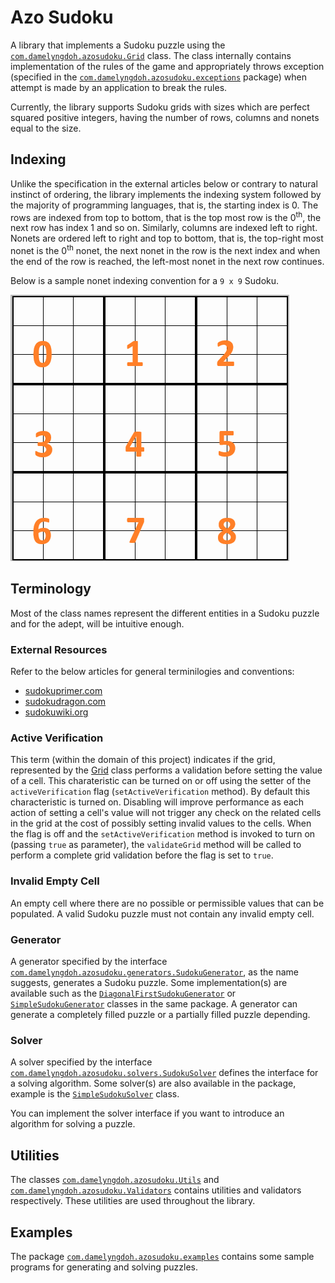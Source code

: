 # Azo Sudoku

A library that implements a Sudoku puzzle using the [`com.damelyngdoh.azosudoku.Grid`](src/main/java/com/damelyngdoh/azosudoku/Grid.java) class. The class internally contains implementation of the rules of the game and appropriately throws exception (specified in the [`com.damelyngdoh.azosudoku.exceptions`](src/main/java/com/damelyngdoh/azosudoku/exceptions) package) when attempt is made by an application to break the rules.

Currently, the library supports Sudoku grids with sizes which are perfect squared positive integers, having the number of rows, columns and nonets equal to the size.

## Indexing

Unlike the specification in the external articles below or contrary to natural instinct of ordering, the library implements the indexing system followed by the majority of programming languages, that is, the starting index is 0. The rows are indexed from top to bottom, that is the top most row is the 0<sup>th</sup>, the next row has index 1 and so on. Similarly, columns are indexed left to right. Nonets are ordered left to right and top to bottom, that is, the top-right most nonet is the 0<sup>th</sup> nonet, the next nonet in the row is the next index and when the end of the row is reached, the left-most nonet in the next row continues.

Below is a sample nonet indexing convention for a `9 x 9` Sudoku.

![sudoku-nonet-indexing.png](sudoku-nonet-indexing.png)

## Terminology

Most of the class names represent the different entities in a Sudoku puzzle and for the adept, will be intuitive enough.

### External Resources

Refer to the below articles for general terminilogies and conventions:

- [sudokuprimer.com](https://sudokuprimer.com/glossary.php)
- [sudokudragon.com](https://www.sudokudragon.com/sudoku.htm)
- [sudokuwiki.org](https://www.sudokuwiki.org/glossary)

### Active Verification

This term (within the domain of this project) indicates if the grid, represented by the [Grid](src/main/java/com/damelyngdoh/azosudoku/Grid.java) class performs a validation before setting the value of a cell. This charateristic can be turned on or off using the setter of the `activeVerification` flag (`setActiveVerification` method). By default this characteristic is turned on. Disabling will improve performance as each action of setting a cell's value will not trigger any check on the related cells in the grid at the cost of possibly setting invalid values to the cells. When the flag is off and the `setActiveVerification` method is invoked to turn on (passing `true` as parameter), the `validateGrid` method will be called to perform a complete grid validation before the flag is set to `true`.

### Invalid Empty Cell

An empty cell where there are no possible or permissible values that can be populated. A valid Sudoku puzzle must not contain any invalid empty cell.

### Generator

A generator specified by the interface [`com.damelyngdoh.azosudoku.generators.SudokuGenerator`](src/main/java/com/damelyngdoh/azosudoku/generators/SudokuGenerator.java), as the name suggests, generates a Sudoku puzzle. Some implementation(s) are available such as the [`DiagonalFirstSudokuGenerator`](src/main/java/com/damelyngdoh/azosudoku/generators/DiagonalFirstSudokuGenerator.java) or [`SimpleSudokuGenerator`](src/main/java/com/damelyngdoh/azosudoku/generators/SimpleSudokuGenerator.java) classes in the same package. A generator can generate a completely filled puzzle or a partially filled puzzle depending.

### Solver

A solver specified by the interface [`com.damelyngdoh.azosudoku.solvers.SudokuSolver`](src/main/java/com/damelyngdoh/azosudoku/solvers/SudokuSolver.java) defines the interface for a solving algorithm. Some solver(s) are also available in the package, example is the [`SimpleSudokuSolver`](src/main/java/com/damelyngdoh/azosudoku/solvers/SimpleSudokuSolver.java) class.

You can implement the solver interface if you want to introduce an algorithm for solving a puzzle.

## Utilities

The classes [`com.damelyngdoh.azosudoku.Utils`](src/main/java/com/damelyngdoh/azosudoku/Utils.java) and [`com.damelyngdoh.azosudoku.Validators`](src/main/java/com/damelyngdoh/azosudoku/Validators.java) contains utilities and validators respectively. These utilities are used throughout the library.

## Examples

The package [`com.damelyngdoh.azosudoku.examples`](src/main/java/com/damelyngdoh/azosudoku/examples) contains some sample programs for generating and solving puzzles.
